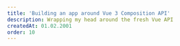 ```yaml
---
title: 'Building an app around Vue 3 Composition API'
description: Wrapping my head around the fresh Vue API
createdAt: 01.02.2001
order: 10
---
```

